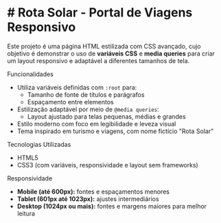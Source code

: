 # # Rota Solar - Portal de Viagens Responsivo

Este projeto é uma página HTML estilizada com CSS avançado, cujo objetivo é demonstrar o uso de **variáveis CSS** e **media queries** para criar um layout responsivo e adaptável a diferentes tamanhos de tela.

Funcionalidades
- Utiliza variáveis definidas com `:root` para:
  - Tamanho de fonte de títulos e parágrafos
  - Espaçamento entre elementos
- Estilização adaptável por meio de `@media queries`:
  - Layout ajustado para telas pequenas, médias e grandes
- Estilo moderno com foco em legibilidade e leveza visual
- Tema inspirado em turismo e viagens, com nome fictício "Rota Solar"

Tecnologias Utilizadas
- HTML5
- CSS3 (com variáveis, responsividade e layout sem frameworks)

Responsividade
- **Mobile (até 600px):** fontes e espaçamentos menores
- **Tablet (601px até 1023px):** ajustes intermediários
- **Desktop (1024px ou mais):** fontes e margens maiores para melhor leitura
